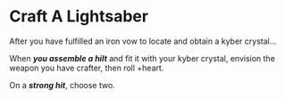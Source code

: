 # Craft A Lightsaber

After you have fulfilled an iron vow to locate and obtain a kyber crystal...

When ***you assemble a hilt*** and fit it with your kyber crystal, envision the weapon you have crafter, then roll +heart.

On a ***strong hit***, choose two.